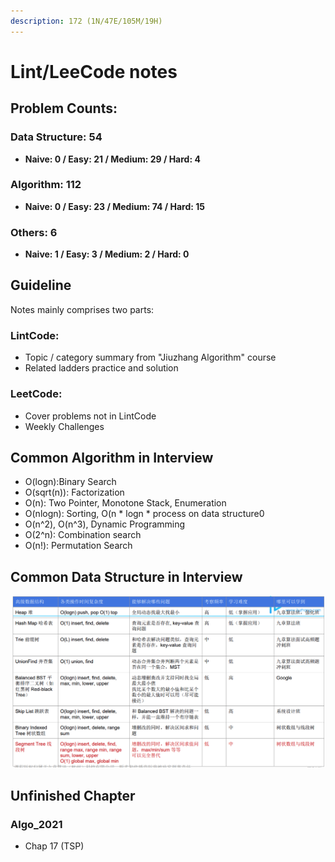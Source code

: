 ```yaml
---
description: 172 (1N/47E/105M/19H)
---
```


# Lint/LeeCode notes

## Problem Counts:

### Data Structure: 54

* **Naive: 0 / Easy: 21 / Medium: 29 / Hard: 4**

### **Algorithm: 112**

* **Naive: 0 / Easy: 23 / Medium: 74 / Hard: 15**

### **Others: 6**

* **Naive: 1 / Easy: 3 / Medium: 2 / Hard: 0**

## Guideline 

Notes mainly comprises two parts:

### LintCode:

* Topic / category summary from "Jiuzhang Algorithm" course
* Related ladders practice and solution 

### LeetCode:

* Cover problems not in LintCode
* Weekly Challenges

## Common Algorithm in Interview

* O\(logn\):Binary Search
* O\(sqrt\(n\)\): Factorization
* O\(n\): Two Pointer, Monotone Stack, Enumeration
* O\(nlogn\): Sorting, O\(n \* logn \* process on data structure0
* O\(n^2\), O\(n^3\), Dynamic Programming
* O\(2^n\): Combination search
* O\(n!\): Permutation Search 

## Common Data Structure in Interview

![](.gitbook/assets/screen-shot-2021-04-26-at-11.00.34-pm.png)

## Unfinished Chapter

### Algo\_2021

* Chap 17 \(TSP\)

